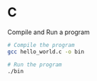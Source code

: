 # C

Compile and Run a program

```bash
# Compile the program
gcc hello_world.c -o bin

# Run the program
./bin
```


